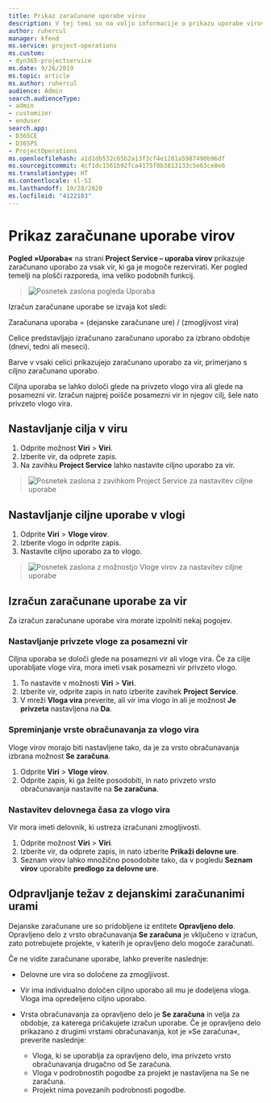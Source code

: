 ```yaml
---
title: Prikaz zaračunane uporabe virov
description: V tej temi so na voljo informacije o prikazu uporabe virov.
author: ruhercul
manager: kfend
ms.service: project-operations
ms.custom:
- dyn365-projectservice
ms.date: 9/26/2019
ms.topic: article
ms.author: ruhercul
audience: Admin
search.audienceType:
- admin
- customizer
- enduser
search.app:
- D365CE
- D365PS
- ProjectOperations
ms.openlocfilehash: a1d1db532c65b2a13f3cf4e1281a5987490b96df
ms.sourcegitcommit: 4cf1dc1561b92fca4175f0b3813133c5e63ce8e6
ms.translationtype: HT
ms.contentlocale: sl-SI
ms.lasthandoff: 10/28/2020
ms.locfileid: "4122183"
---
```

# <a name="view-chargeable-utilization-for-resources"></a>Prikaz zaračunane uporabe virov
 
**Pogled »Uporaba«** na strani **Project Service – uporaba virov** prikazuje zaračunano uporabo za vsak vir, ki ga je mogoče rezervirati. Ker pogled temelji na plošči razporeda, ima veliko podobnih funkcij.

> ![Posnetek zaslona pogleda Uporaba](media/FAQ-utilization-1.png)
 

Izračun zaračunane uporabe se izvaja kot sledi:

   Zaračunana uporaba = (dejanske zaračunane ure) / (zmogljivost vira)

Celice predstavljajo izračunano zaračunano uporabo za izbrano obdobje (dnevi, tedni ali meseci).

Barve v vsaki celici prikazujejo zaračunano uporabo za vir, primerjano s ciljno zaračunano uporabo. 

Ciljna uporaba se lahko določi glede na privzeto vlogo vira ali glede na posamezni vir. Izračun najprej poišče posamezni vir in njegov cilj, šele nato privzeto vlogo vira.

## <a name="set-target-on-a-resource"></a>Nastavljanje cilja v viru

1. Odprite možnost **Viri** \> **Viri**. 
2. Izberite vir, da odprete zapis. 
3. Na zavihku **Project Service** lahko nastavite ciljno uporabo za vir.

> ![Posnetek zaslona z zavihkom Project Service za nastavitev ciljne uporabe](media/FAQ-utilization-2.png)
 
## <a name="set-target-utilization-on-a-role"></a>Nastavljanje ciljne uporabe v vlogi

1. Odprite **Viri** \> **Vloge virov**. 
2. Izberite vlogo in odprite zapis. 
3. Nastavite ciljno uporabo za to vlogo.

> ![Posnetek zaslona z možnostjo Vloge virov za nastavitev ciljne uporabe](media/FAQ-utilization-3.png)
 
## <a name="calculate-chargeable-utilization-for-a-resource"></a>Izračun zaračunane uporabe za vir

Za izračun zaračunane uporabe vira morate izpolniti nekaj pogojev. 

### <a name="set-default-role-for-individual-resource"></a>Nastavljanje privzete vloge za posamezni vir

Ciljna uporaba se določi glede na posamezni vir ali vloge vira. Če za cilje uporabljate vloge vira, mora imeti vsak posamezni vir privzeto vlogo. 

1. To nastavite v možnosti **Viri** \> **Viri**. 
2. Izberite vir, odprite zapis in nato izberite zavihek **Project Service**. 
3. V mreži **Vloga vira** preverite, ali vir ima vlogo in ali je možnost **Je privzeta** nastavljena na **Da**.
 
### <a name="change-billing-type-for-resource-role"></a>Spreminjanje vrste obračunavanja za vlogo vira

Vloge virov morajo biti nastavljene tako, da je za vrsto obračunavanja izbrana možnost **Se zaračuna**. 

1. Odprite **Viri** \> **Vloge virov**. 
2. Odprite zapis, ki ga želite posodobiti, in nato privzeto vrsto obračunavanja nastavite na **Se zaračuna**.

### <a name="set-working-hours-for-resource-role"></a>Nastavitev delovnega časa za vlogo vira
 
Vir mora imeti delovnik, ki ustreza izračunani zmogljivosti. 

1. Odprite možnost **Viri** \> **Viri**. 
2. Izberite vir, da odprete zapis, in nato izberite **Prikaži delovne ure**. 
3. Seznam virov lahko množično posodobite tako, da v pogledu **Seznam virov** uporabite **predlogo za delovne ure**.

## <a name="troubleshooting-chargeable-actual-hours"></a>Odpravljanje težav z dejanskimi zaračunanimi urami

Dejanske zaračunane ure so pridobljene iz entitete **Opravljeno delo**. Opravljeno delo z vrsto obračunavanja **Se zaračuna** je vključeno v izračun, zato potrebujete projekte, v katerih je opravljeno delo mogoče zaračunati.

Če ne vidite zaračunane uporabe, lahko preverite naslednje:

- Delovne ure vira so določene za zmogljivost.
- Vir ima individualno določen ciljno uporabo ali mu je dodeljena vloga. Vloga ima opredeljeno ciljno uporabo.
- Vrsta obračunavanja za opravljeno delo je **Se zaračuna** in velja za obdobje, za katerega pričakujete izračun uporabe. Če je opravljeno delo prikazano z drugimi vrstami obračunavanja, kot je »Se zaračuna«, preverite naslednje:

  - Vloga, ki se uporablja za opravljeno delo, ima privzeto vrsto obračunavanja drugačno od Se zaračuna.
  - Vloga v podrobnostih pogodbe za projekt je nastavljena na Se ne zaračuna.
  - Projekt nima povezanih podrobnosti pogodbe.

